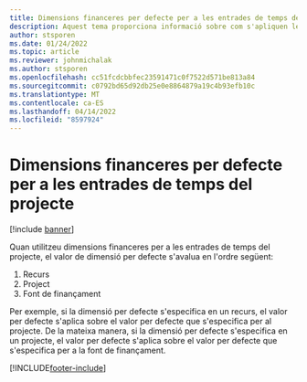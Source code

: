 ```yaml
---
title: Dimensions financeres per defecte per a les entrades de temps del projecte
description: Aquest tema proporciona informació sobre com s'apliquen les dimensions financeres per defecte a les entrades de temps.
author: stsporen
ms.date: 01/24/2022
ms.topic: article
ms.reviewer: johnmichalak
ms.author: stsporen
ms.openlocfilehash: cc51fcdcbbfec23591471c0f7522d571be813a84
ms.sourcegitcommit: c0792bd65d92db25e0e8864879a19c4b93efb10c
ms.translationtype: MT
ms.contentlocale: ca-ES
ms.lasthandoff: 04/14/2022
ms.locfileid: "8597924"
---
```

# <a name="defaulting-financial-dimensions-for-project-time-entries"></a>Dimensions financeres per defecte per a les entrades de temps del projecte

[!include [banner](../includes/banner.md)]

Quan utilitzeu dimensions financeres per a les entrades de temps del projecte, el valor de dimensió per defecte s'avalua en l'ordre següent:

1. Recurs
2. Project
3. Font de finançament

Per exemple, si la dimensió per defecte s'especifica en un recurs, el valor per defecte s'aplica sobre el valor per defecte que s'especifica per al projecte. De la mateixa manera, si la dimensió per defecte s'especifica en un projecte, el valor per defecte s'aplica sobre el valor per defecte que s'especifica per a la font de finançament.

[!INCLUDE[footer-include](../includes/footer-banner.md)]
